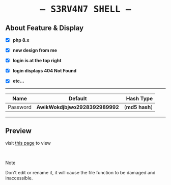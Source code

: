<h1 align="center">
    <samp>
    — S3RV4N7 SHELL —
    </samp>
  </h1>



## About Feature & Display

- [x] **php 8.x**
- [x] **new design from me**
- [x] **login is at the top right**
- [x] **login displays 404 Not Found**
- [x] **etc...**



______________

| Name              | Default                | Hash Type                       |
| ------------- |:----------------------:| -------------------------------:|
| Password      | __AwikWokdjbjwo2928392989992__           | (__md5 hash__)  |
 ______________



## Preview

visit <a href="https://chloethesis.github.io/preview">this page</a> to view

<br>




> [!NOTE]  
> Don't edit or rename it, it will cause the file function to be damaged and inaccessible.


 
